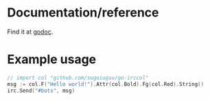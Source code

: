 # Documentation/reference

Find it at [godoc](https://godoc.org/github.com/sugoiuguu/go-irccol).

# Example usage

```go
// import col "github.com/sugoiuguu/go-irccol"
msg := col.F("Hello world!").Attr(col.Bold).Fg(col.Red).String()
irc.Send("#bots", msg)
```

